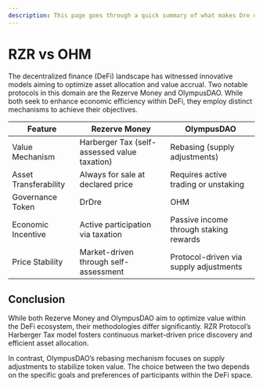 ```yaml
---
description: This page goes through a quick summary of what makes Dre different from OHM
---
```


# RZR vs OHM

The decentralized finance (DeFi) landscape has witnessed innovative models aiming to optimize asset allocation and value accrual. Two notable protocols in this domain are the Rezerve Money and OlympusDAO. While both seek to enhance economic efficiency within DeFi, they employ distinct mechanisms to achieve their objectives.

| Feature               | Rezerve Money                                | OlympusDAO                             |
| --------------------- | -------------------------------------------- | -------------------------------------- |
| Value Mechanism       | Harberger Tax (self-assessed value taxation) | Rebasing (supply adjustments)          |
| Asset Transferability | Always for sale at declared price            | Requires active trading or unstaking   |
| Governance Token      | DrDre                                        | OHM                                    |
| Economic Incentive    | Active participation via taxation            | Passive income through staking rewards |
| Price Stability       | Market-driven through self-assessment        | Protocol-driven via supply adjustments |

## Conclusion

While both Rezerve Money and OlympusDAO aim to optimize value within the DeFi ecosystem, their methodologies differ significantly. RZR Protocol’s Harberger Tax model fosters continuous market-driven price discovery and efficient asset allocation.

In contrast, OlympusDAO’s rebasing mechanism focuses on supply adjustments to stabilize token value. The choice between the two depends on the specific goals and preferences of participants within the DeFi space.
